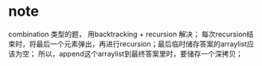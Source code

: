 # note

combination 类型的题， 用backtracking + recursion 解决； 每次recursion结束时，将最后一个元素弹出，再进行recursion；最后临时储存答案的arraylist应该为空； 所以，append这个arraylist到最终答案里时，要储存一个深拷贝；